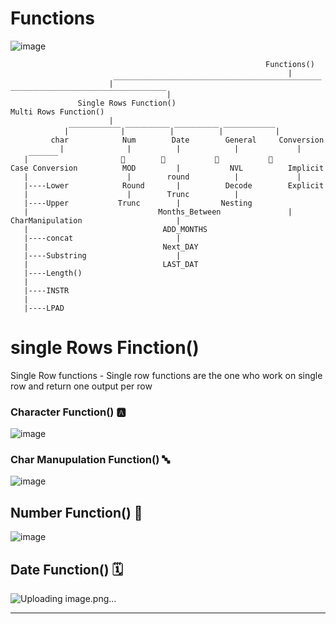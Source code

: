 # Functions 

 ![image](https://user-images.githubusercontent.com/67835881/118382242-fae55e80-b610-11eb-99ba-5504231dce76.png)


                                                             Functions() 
                                                                  |
                          |￣￣￣￣￣￣￣￣￣￣￣￣￣￣￣￣￣￣￣￣￣￣￣￣￣￣￣￣￣￣￣￣￣￣￣￣￣￣￣￣￣￣￣￣￣￣￣￣￣|
                   Single Rows Function()                                                                     Multi Rows Function()
                          |                     
                |￣￣￣￣￣￣￣|￣￣￣￣￣￣|￣￣￣￣￣￣|￣￣￣￣￣￣￣|
             char            Num        Date        General     Conversion 
               |              |          |            |             |
       |￣￣￣￣              🔽        🔽           🔽           🔽 
    Case Conversion          MOD         |           NVL          Implicit 
       |                      |        round          |             |
       |----Lower            Round       |          Decode        Explicit
       |                      |        Trunc          |
       |----Upper           Trunc        |         Nesting
       |                             Months_Between               |
    CharManipulation                     |   
       |                              ADD_MONTHS
       |----concat                       |
       |                              Next_DAY  
       |----Substring                    |
       |                              LAST_DAT
       |----Length()
       |
       |----INSTR
       |
       |----LPAD         
                   
# single Rows Finction()
 Single Row functions - Single row functions are the one who work on single row and return one output per row

### Character Function() 🅰️
![image](https://user-images.githubusercontent.com/67835881/118382263-20726800-b611-11eb-9bb5-4a6d93c34361.png)

### Char Manupulation Function() 🔤
![image](https://user-images.githubusercontent.com/67835881/118382275-4f88d980-b611-11eb-86bd-5c5994f3055a.png)

## Number Function() 🔢
![image](https://user-images.githubusercontent.com/67835881/118382298-98409280-b611-11eb-93b5-2248096d3449.png)

## Date Function() 🗓️
![Uploading image.png…]()


______________________________________________________________________________________

